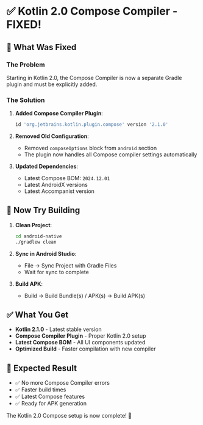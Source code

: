 # ✅ Kotlin 2.0 Compose Compiler - FIXED!

## 🔧 **What Was Fixed**

### **The Problem**
Starting in Kotlin 2.0, the Compose Compiler is now a separate Gradle plugin and must be explicitly added.

### **The Solution**
1. **Added Compose Compiler Plugin**:
   ```gradle
   id 'org.jetbrains.kotlin.plugin.compose' version '2.1.0'
   ```

2. **Removed Old Configuration**:
   - Removed `composeOptions` block from `android` section
   - The plugin now handles all Compose compiler settings automatically

3. **Updated Dependencies**:
   - Latest Compose BOM: `2024.12.01`
   - Latest AndroidX versions
   - Latest Accompanist version

## 🚀 **Now Try Building**

1. **Clean Project**:
   ```bash
   cd android-native
   ./gradlew clean
   ```

2. **Sync in Android Studio**:
   - File → Sync Project with Gradle Files
   - Wait for sync to complete

3. **Build APK**:
   - Build → Build Bundle(s) / APK(s) → Build APK(s)

## ✅ **What You Get**

- **Kotlin 2.1.0** - Latest stable version
- **Compose Compiler Plugin** - Proper Kotlin 2.0 setup
- **Latest Compose BOM** - All UI components updated
- **Optimized Build** - Faster compilation with new compiler

## 📱 **Expected Result**

- ✅ No more Compose Compiler errors
- ✅ Faster build times
- ✅ Latest Compose features
- ✅ Ready for APK generation

The Kotlin 2.0 Compose setup is now complete! 🎉